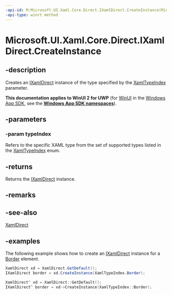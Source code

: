 ```yaml
---
-api-id: M:Microsoft.UI.Xaml.Core.Direct.IXamlDirect.CreateInstance(Microsoft.UI.Xaml.Core.Direct.XamlTypeIndex)
-api-type: winrt method
---
```


<!-- Method syntax.
public XamlDirectObject IXamlDirect.CreateInstance(XamlTypeIndex typeIndex)
-->

# Microsoft.UI.Xaml.Core.Direct.IXamlDirect.CreateInstance

## -description

Creates an [IXamlDirect](ixamldirect.md) instance of the type specified by the [XamlTypeIndex](xamltypeindex.md) parameter.

**This documentation applies to WinUI 2 for UWP** (for [WinUI](/windows/apps/winui/winui3/) in the [Windows App SDK](/windows/apps/windows-app-sdk/), see the **[Windows App SDK namespaces](/windows/windows-app-sdk/api/winrt/)**).

## -parameters

### -param typeIndex

Refers to the specific XAML type from the set of supported types listed in the [XamlTypeIndex](xamltypeindex.md) enum.

## -returns

Returns the [IXamlDirect](ixamldirect.md) instance.

## -remarks

## -see-also

[XamlDirect](xamldirect.md)

## -examples

The following example shows how to create an [IXamlDirect](ixamldirect.md) instance for a [Border](/uwp/api/windows.ui.xaml.controls.border) element.

```C#
XamlDirect xd = XamlDirect.GetDefault();
IXamlDirect border = xd.CreateInstance(XamlTypeIndex.Border);
```

```CPP
XamlDirect^ xd = XamlDirect::GetDefault();
IXamlDirect^ border = xd->CreateInstance(XamlTypeIndex::Border);
```
